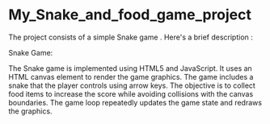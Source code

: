 # My_Snake_and_food_game_project


The project consists of a simple Snake game . Here's a brief description :

Snake Game:

The Snake game is implemented using HTML5 and JavaScript.
It uses an HTML canvas element to render the game graphics.
The game includes a snake that the player controls using arrow keys.
The objective is to collect food items to increase the score while avoiding collisions with the canvas boundaries.
The game loop repeatedly updates the game state and redraws the graphics.

